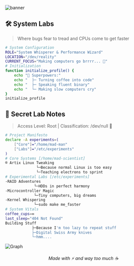 
![banner](https://github.com/elyziumayo/elyziumayo/blob/7eaa1a6bf28cbc769362b72e665f9d6871f392c7/Assets/stay.png)

## 🛠️ System Labs
> Where bugs fear to tread and CPUs come to get faster 
```bash
# System Configuration
ROLE="System Whisperer & Performance Wizard"
LOCATION="/dev/reality"
CURRENT_FOCUS="Making computers go brrrr... 🚀"
# Initialization
function initialize_profile() {
    echo "🔧 Superpowers:"
    echo "  ├─ Turning coffee into code"
    echo "  ├─ Speaking fluent binary"
    echo "  └─ Making slow computers cry"
}
initialize_profile
```

## 🔐 Secret Lab Notes
> Access Level: Root | Classification: /dev/null 🤫

```bash
# Project Manifesto
declare -A experiments=(
    ["Core"]="/home/mad-man"
    ["Labs"]="/etc/experiments"
)
# Core Systems [/home/mad-scientist]
® Artix Linux Tweaking                             
              └─Because normal Linux is too easy                               
              └─Teaching electrons to sprint     
# Experimental Labs [/etc/experiments]
-RAID Adventures
             └─HDDs in perfect harmony  
-Microcontroller Magic
             └─Tiny computers, big dreams
-Kernel Whispering
             └─sudo make me_faster
# System Vitals
coffee_cups=∞
last_sleep="404 Not Found"
Building Stuff
            ├─Because I'm too lazy to repeat stuff 
            ├─Digital Swiss Army knives
            └─hmm....
```
![Graph](https://github-readme-activity-graph.vercel.app/graph?username=elyziumayo&theme=modern-lilac)
<div align="center">
  <h6>Made with ⚡ and way too much ☕</h6>
</div>

